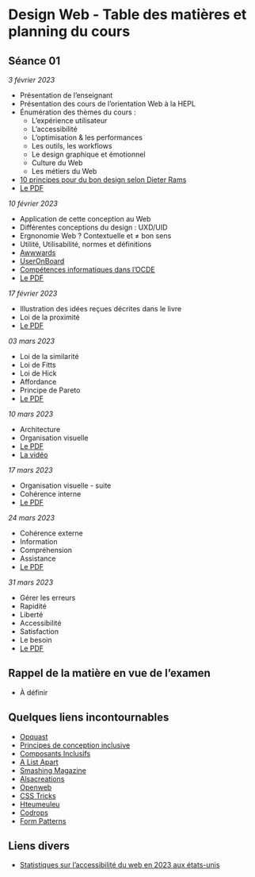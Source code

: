 # Design Web - Table des matières et planning du cours

## Séance 01

*3 février 2023*

- Présentation de l’enseignant
- Présentation des cours de l’orientation Web à la HEPL
- Énumération des thèmes du cours :
	- L’expérience utilisateur
	- L’accessibilité
	- L’optimisation & les performances
	- Les outils, les workflows
	- Le design graphique et émotionnel
	- Culture du Web
	- Les métiers du Web
- [10 principes pour du bon design selon Dieter Rams](https://fr.wikipedia.org/wiki/Dieter_Rams)
- [Le PDF](pdfs/01.pdf)

*10 février 2023*

- Application de cette conception au Web
- Différentes conceptions du design : UXD/UID
- Ergnonomie Web ? Contextuelle et ≠ bon sens
- Utilité, Utilisabilité, normes et définitions
- [Awwwards](https://www.awwwards.com)
- [UserOnBoard](https://www.useronboard.com)
- [Compétences informatiques dans l’OCDE](https://www.nngroup.com/articles/computer-skill-levels/)
- [Le PDF](pdfs/02.pdf)

*17 février 2023*

- Illustration des idées reçues décrites dans le livre
- Loi de la proximité
- [Le PDF](pdfs/03.pdf)

*03 mars 2023*

- Loi de la similarité
- Loi de Fitts
- Loi de Hick
- Affordance
- Principe de Pareto
- [Le PDF](pdfs/04.pdf)

*10 mars 2023*

- Architecture
- Organisation visuelle
- [Le PDF](https://raw.githubusercontent.com/tecg-dwt/dwt-tdm/1b041816165a8d60a5447d4f809ccd151386a1fc/pdfs/2022/05.pdf)
- [La vidéo](https://www.youtube.com/watch?v=ydgRBa-LByc)

*17 mars 2023*

- Organisation visuelle - suite
- Cohérence interne
- [Le PDF](pdfs/06.pdf)

*24 mars 2023*

- Cohérence externe
- Information
- Compréhension
- Assistance
- [Le PDF](pdfs/07.pdf)

*31 mars 2023*

- Gérer les erreurs
- Rapidité
- Liberté
- Accessibilité
- Satisfaction
- Le besoin
- [Le PDF](pdfs/08.pdf)


## Rappel de la matière en vue de l’examen

- À définir

## Quelques liens incontournables
- [Opquast](https://checklists.opquast.com/fr/assurance-qualite-web/)
- [Principes de conception inclusive](https://inclusivedesignprinciples.org/fr/)
- [Composants Inclusifs](https://inclusive-components.design/)
- [A List Apart](http://www.alistapart.com)
- [Smashing Magazine](http://www.smashingmagazine.com)
- [Alsacreations](http://www.alsacreations.com)
- [Openweb](http://openweb.eu.org)
- [CSS Tricks](http://www.css-tricks.com)
- [Hteumeuleu](http://www.hteumeuleu.fr)
- [Codrops](http://tympanus.net/codrops/)
- [Form Patterns](https://formdesignpatterns.com/)

## Liens divers
- [Statistiques sur l’accessibilité du web en 2023 aux états-unis](https://ddiy.co/web-accessibility-statistics/)
